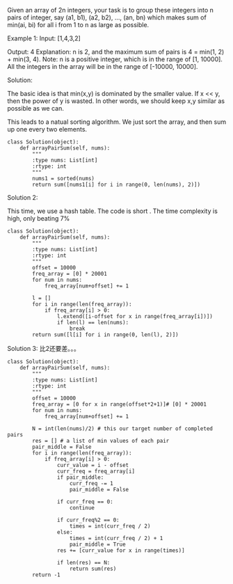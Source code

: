 Given an array of 2n integers, your task is to group these integers into n pairs of integer, say (a1, b1), (a2, b2), ..., (an, bn) which makes sum of min(ai, bi) for all i from 1 to n as large as possible.

Example 1:
Input: [1,4,3,2]

Output: 4
Explanation: n is 2, and the maximum sum of pairs is 4 = min(1, 2) + min(3, 4).
Note:
n is a positive integer, which is in the range of [1, 10000].
All the integers in the array will be in the range of [-10000, 10000].

Solution:

The basic idea is that min(x,y) is dominated by the smaller value. If x << y, then the power of y is wasted. In other words, we should keep x,y similar as possible as we can. <br>

This leads to a natual sorting algorithm. We just sort the array, and then sum up one every two elements.

```
class Solution(object):
    def arrayPairSum(self, nums):
        """
        :type nums: List[int]
        :rtype: int
        """
        nums1 = sorted(nums)
        return sum([nums1[i] for i in range(0, len(nums), 2)])
```

Solution 2:

This time, we use a hash table. The code is short . The time complexity is high, only beating 7%

```
class Solution(object):
    def arrayPairSum(self, nums):
        """
        :type nums: List[int]
        :rtype: int
        """
        offset = 10000
        freq_array = [0] * 20001
        for num in nums:
            freq_array[num+offset] += 1

        l = []
        for i in range(len(freq_array)):
            if freq_array[i] > 0:
                l.extend([i-offset for x in range(freq_array[i])])
                if len(l) == len(nums):
                    break
        return sum([l[i] for i in range(0, len(l), 2)])
```

Solution 3: 比2还要差。。。

```
class Solution(object):
    def arrayPairSum(self, nums):
        """
        :type nums: List[int]
        :rtype: int
        """
        offset = 10000
        freq_array = [0 for x in range(offset*2+1)]# [0] * 20001
        for num in nums:
            freq_array[num+offset] += 1

        N = int(len(nums)/2) # this our target number of completed pairs
        res = [] # a list of min values of each pair
        pair_middle = False
        for i in range(len(freq_array)):
            if freq_array[i] > 0:
                curr_value = i - offset
                curr_freq = freq_array[i]
                if pair_middle:
                    curr_freq -= 1
                    pair_middle = False
                
                if curr_freq == 0:
                    continue
                
                if curr_freq%2 == 0:
                    times = int(curr_freq / 2)
                else:
                    times = int(curr_freq / 2) + 1
                    pair_middle = True
                res += [curr_value for x in range(times)]
                
                if len(res) == N:
                    return sum(res)
        return -1
```
